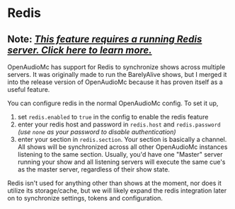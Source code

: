 [//]: # (TITLE:Redis)
[//]: # (DESCRIPTION:Using a Redis server for shows and networking)
[//]: # (TAGS:redis,shows)

# Redis
## Note: *[This feature requires a running Redis server. Click here to learn more.](https://redis.io/)*
OpenAudioMc has support for Redis to synchronize shows across multiple servers.
It was originally made to run the BarelyAlive shows, but I merged it into the release version of OpenAudioMc because it has proven itself as a useful feature.

You can configure redis in the normal OpenAudioMc config.
To set it up,
1. set `redis.enabled` to `true` in the config to enable the redis feature
2. enter your redis host and password in `redis.host` and `redis.password` *(use `none` as your password to disable authentication)*
3. enter your section in `redis.section`. Your section is basically a channel. All shows will be synchronized across all other OpenAudioMc instances listening to the same section. Usually, you'd have one "Master" server running your show and all listening servers will execute the same cue's as the master server, regardless of their show state.

Redis isn't used for anything other than shows at the moment, nor does it utilize its storage/cache, but we will likely expand the redis integration later on to synchronize settings, tokens and configuration.